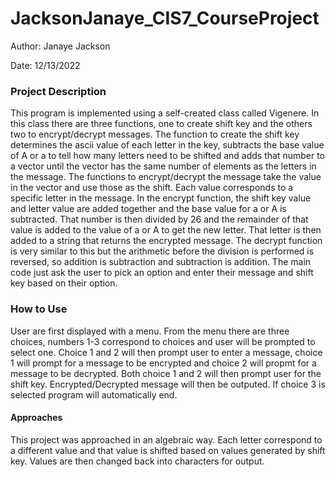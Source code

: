 # JacksonJanaye_CIS7_CourseProject

Author: Janaye Jackson

Date: 12/13/2022


### Project Description
This program is implemented using a self-created class called Vigenere. In this class there are three functions, one to create shift key and the others two to encrypt/decrypt messages. The function to create the shift key determines the ascii value of each letter in the key, subtracts the base value of A or a to tell how many letters need to be shifted and adds that number to a vector until the vector has the same number of elements as the letters in the message. The functions to encrypt/decrypt the message take the value in the vector and use those as the shift. Each value corresponds to a specific letter in the message. In the encrypt function, the shift key value and letter value are added together and the base value for a or A is subtracted. That number is then divided by 26 and the remainder of that value is added to the value of a or A to get the new letter. That letter is then added to a string that returns the encrypted message. The decrypt function is very similar to this but the arithmetic before the division is performed is reversed, so addition is subtraction and subtraction is addition. The main code just ask the user to pick an option and enter their message and shift key based on their option. 

### How to Use
User are first displayed with a menu. From the menu there are three choices, numbers 1-3 correspond to choices and user will be prompted to select one. Choice 1 and 2 will then prompt user to enter a message, choice 1 will prompt for a message to be encrypted and choice 2 will propmt for a message to be decrypted. Both choice 1 and 2 will then prompt user for the shift key. Encrypted/Decrypted message will then be outputed. If choice 3 is selected program will automatically end. 

#### Approaches
This project was approached in an algebraic way. Each letter correspond to a different value and that value is shifted based on values generated by shift key. Values are then changed back into characters for output. 
